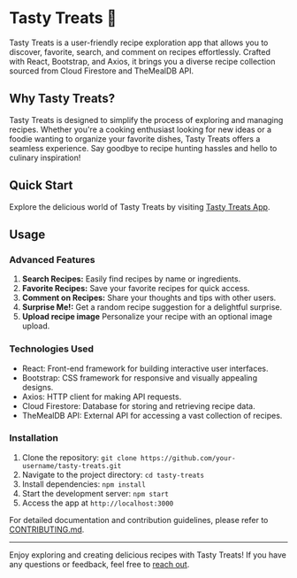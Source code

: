 # Tasty Treats 🍴

Tasty Treats is a user-friendly recipe exploration app that allows you to discover, favorite, search, and comment on recipes effortlessly. Crafted with React, Bootstrap, and Axios, it brings you a diverse recipe collection sourced from Cloud Firestore and TheMealDB API.

## Why Tasty Treats?

Tasty Treats is designed to simplify the process of exploring and managing recipes. Whether you're a cooking enthusiast looking for new ideas or a foodie wanting to organize your favorite dishes, Tasty Treats offers a seamless experience. Say goodbye to recipe hunting hassles and hello to culinary inspiration!

## Quick Start

Explore the delicious world of Tasty Treats by visiting [Tasty Treats App](https://tasty-treats-site.web.app/).

## Usage

### Advanced Features

1. **Search Recipes:** Easily find recipes by name or ingredients.
2. **Favorite Recipes:** Save your favorite recipes for quick access.
3. **Comment on Recipes:** Share your thoughts and tips with other users.
4. **Surprise Me!:** Get a random recipe suggestion for a delightful surprise.
5. **Upload recipe image** Personalize your recipe with an optional image upload.

### Technologies Used

- React: Front-end framework for building interactive user interfaces.
- Bootstrap: CSS framework for responsive and visually appealing designs.
- Axios: HTTP client for making API requests.
- Cloud Firestore: Database for storing and retrieving recipe data.
- TheMealDB API: External API for accessing a vast collection of recipes.

### Installation

1. Clone the repository: `git clone https://github.com/your-username/tasty-treats.git`
2. Navigate to the project directory: `cd tasty-treats`
3. Install dependencies: `npm install`
4. Start the development server: `npm start`
5. Access the app at `http://localhost:3000`

For detailed documentation and contribution guidelines, please refer to [CONTRIBUTING.md](CONTRIBUTING.md).

---

Enjoy exploring and creating delicious recipes with Tasty Treats! If you have any questions or feedback, feel free to [reach out](mailto:elenashatalova.it@gmail.com).
